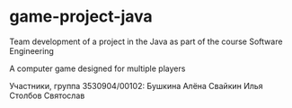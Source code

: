 # game-project-java
Team development of a project in the Java as part of the course Software Engineering

A computer game designed for multiple players

Участники, группа 3530904/00102:
Бушкина Алёна
Свайкин Илья
Столбов Святослав

